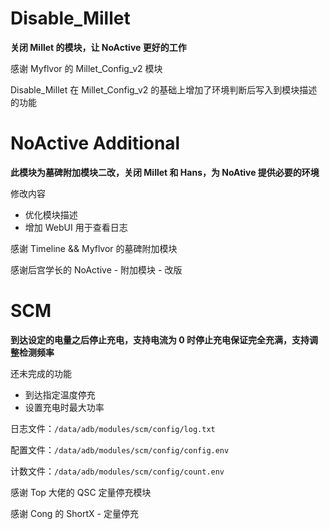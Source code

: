 # Disable_Millet

**关闭 Millet 的模块，让 NoActive 更好的工作**

感谢 Myflvor 的 Millet_Config_v2 模块

Disable_Millet 在 Millet_Config_v2 的基础上增加了环境判断后写入到模块描述的功能

# NoActive Additional

**此模块为墓碑附加模块二改，关闭 Millet 和 Hans，为 NoAtive 提供必要的环境**

修改内容

- 优化模块描述
- 增加 WebUI 用于查看日志

感谢 Timeline && Myflvor 的墓碑附加模块

感谢后宫学长的 NoActive - 附加模块 - 改版

# SCM

**到达设定的电量之后停止充电，支持电流为 0 时停止充电保证完全充满，支持调整检测频率**

还未完成的功能

- 到达指定温度停充
- 设置充电时最大功率

日志文件：`/data/adb/modules/scm/config/log.txt`

配置文件：`/data/adb/modules/scm/config/config.env`

计数文件：`/data/adb/modules/scm/config/count.env`

感谢 Top 大佬的 QSC 定量停充模块

感谢 Cong 的 ShortX - 定量停充
